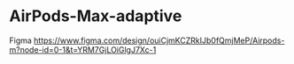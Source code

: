 # AirPods-Max-adaptive
Figma https://www.figma.com/design/ouiCjmKCZRkIJb0fQmjMeP/Airpods-m?node-id=0-1&t=YRM7GjLOiGlgJ7Xc-1
